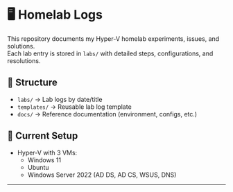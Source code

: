 # 🖥️ Homelab Logs

This repository documents my Hyper-V homelab experiments, issues, and solutions.  
Each lab entry is stored in `labs/` with detailed steps, configurations, and resolutions.  

## 📂 Structure
- `labs/` → Lab logs by date/title  
- `templates/` → Reusable lab log template  
- `docs/` → Reference documentation (environment, configs, etc.)

## 🔧 Current Setup
- Hyper-V with 3 VMs:
  - Windows 11
  - Ubuntu
  - Windows Server 2022 (AD DS, AD CS, WSUS, DNS)

---
